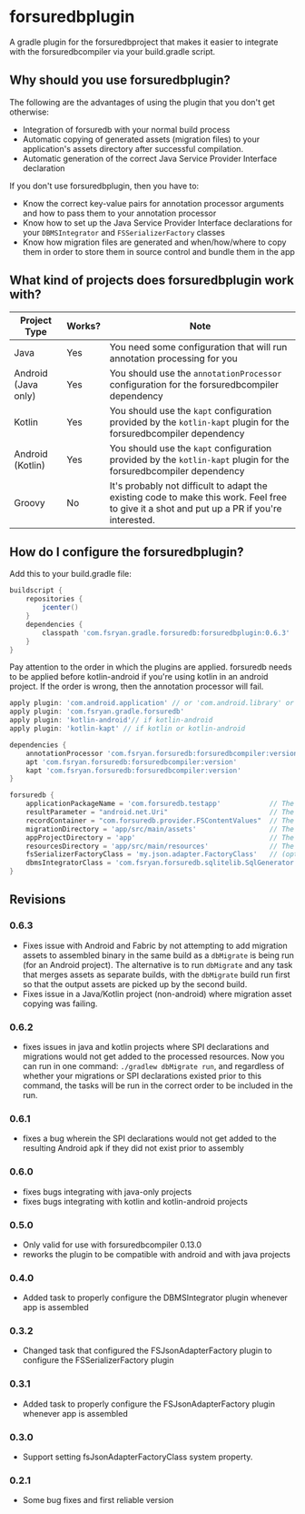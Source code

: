 # forsuredbplugin
A gradle plugin for the forsuredbproject that makes it easier to integrate with the forsuredbcompiler via your build.gradle script.

## Why should you use forsuredbplugin?
The following are the advantages of using the plugin that you don't get otherwise:

* Integration of forsuredb with your normal build process
* Automatic copying of generated assets (migration files) to your application's assets directory after successful compilation.
* Automatic generation of the correct Java Service Provider Interface declaration

If you don't use forsuredbplugin, then you have to:
* Know the correct key-value pairs for annotation processor arguments and how to pass them to your annotation processor
* Know how to set up the Java Service Provider Interface declarations for your `DBMSIntegrator` and `FSSerializerFactory` classes
* Know how migration files are generated and when/how/where to copy them in order to store them in source control and bundle them in the app

## What kind of projects does forsuredbplugin work with?

| Project Type | Works? | Note |
| ------------ | ------ | ---- |
| Java | Yes | You need some configuration that will run annotation processing for you |
| Android (Java only) | Yes | You should use the `annotationProcessor` configuration for the forsuredbcompiler dependency |
| Kotlin | Yes | You should use the `kapt` configuration provided by the `kotlin-kapt` plugin for the forsuredbcompiler dependency |
| Android (Kotlin) | Yes | You should use the `kapt` configuration provided by the `kotlin-kapt` plugin for the forsuredbcompiler dependency |
| Groovy | No | It's probably not difficult to adapt the existing code to make this work. Feel free to give it a shot and put up a PR if you're interested. |

## How do I configure the forsuredbplugin?
Add this to your build.gradle file:
```groovy
buildscript {
    repositories {
        jcenter()
    }
    dependencies {
        classpath 'com.fsryan.gradle.forsuredb:forsuredbplugin:0.6.3'
    }
}
```

Pay attention to the order in which the plugins are applied. forsuredb needs to be applied before kotlin-android if you're using kotlin in an android project. If the order is wrong, then the annotation processor will fail.
```groovy
apply plugin: 'com.android.application' // or 'com.android.library' or 'java' or 'kotlin'
apply plugin: 'com.fsryan.gradle.forsuredb'
apply plugin: 'kotlin-android'// if kotlin-android
apply plugin: 'kotlin-kapt' // if kotlin or kotlin-android

dependencies {
    annotationProcessor 'com.fsryan.forsuredb:forsuredbcompiler:version'    // if Android but not kotlin-android
    apt 'com.fsryan.forsuredb:forsuredbcompiler:version'                    // if java (where apt is your annotation processor configuration)
    kapt 'com.fsryan.forsuredb:forsuredbcompiler:version'                   // if kotlin or kotlin-android
}

forsuredb {
    applicationPackageName = 'com.forsuredb.testapp'            // The base package for your app
    resultParameter = "android.net.Uri"                         // The class you would like to use as the result of saving records
    recordContainer = "com.forsuredb.provider.FSContentValues"  // The class you would like to put record information into before saving
    migrationDirectory = 'app/src/main/assets'                  // The assests directory for your app relative to the working directory of your build
    appProjectDirectory = 'app'                                 // The base directory for your app relative to the working directory of your build
    resourcesDirectory = 'app/src/main/resources'               // The directory that will contain META-INF/services so that your plugins can get picked up at runtime
    fsSerializerFactoryClass = 'my.json.adapter.FactoryClass'   // (optional) A class implementing FSSerializerFactory used to create your own custom serializer for object document storage
    dbmsIntegratorClass = 'com.fsryan.forsuredb.sqlitelib.SqlGenerator' // NOT OPTIONAL as of fosuredbplugin 0.4.0
}
```

## Revisions

### 0.6.3
- Fixes issue with Android and Fabric by not attempting to add migration assets to assembled binary in the same build as a `dbMigrate` is being run (for an Android project). The alternative is to run `dbMigrate` and any task that merges assets as separate builds, with the `dbMigrate` build run first so that the output assets are picked up by the second build.
- Fixes issue in a Java/Kotlin project (non-android) where migration asset copying was failing.

### 0.6.2
- fixes issues in java and kotlin projects where SPI declarations and migrations would not get added to the processed resources. Now you can run in one command: `./gradlew dbMigrate run`, and regardless of whether your migrations or SPI declarations existed prior to this command, the tasks will be run in the correct order to be included in the run.

### 0.6.1
- fixes a bug wherein the SPI declarations would not get added to the resulting Android apk if they did not exist prior to assembly

### 0.6.0
- fixes bugs integrating with java-only projects
- fixes bugs integrating with kotlin and kotlin-android projects

### 0.5.0
- Only valid for use with forsuredbcompiler 0.13.0
- reworks the plugin to be compatible with android and with java projects

### 0.4.0
- Added task to properly configure the DBMSIntegrator plugin whenever app is assembled

### 0.3.2
- Changed task that configured the FSJsonAdapterFactory plugin to configure the FSSerializerFactory plugin

### 0.3.1
- Added task to properly configure the FSJsonAdapterFactory plugin whenever app is assembled

### 0.3.0
- Support setting fsJsonAdapterFactoryClass system property.

### 0.2.1
- Some bug fixes and first reliable version
